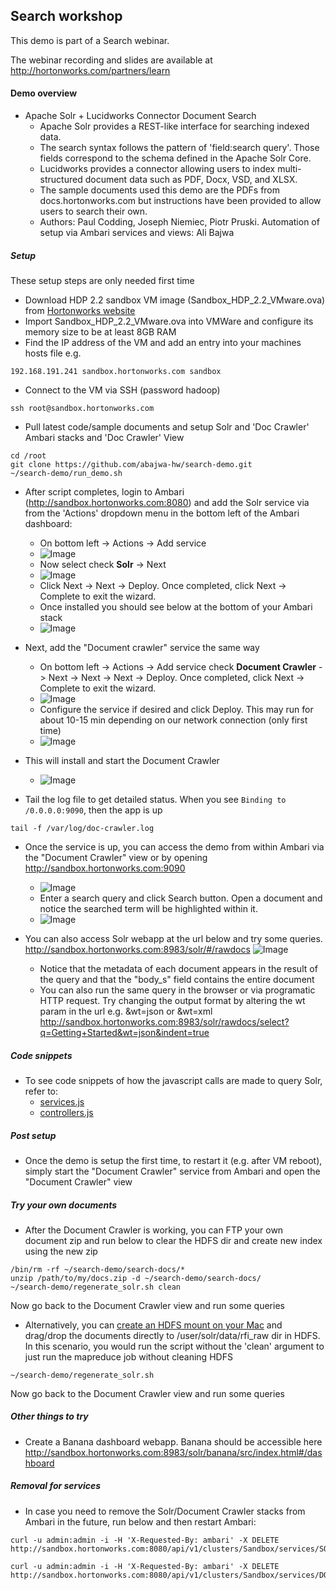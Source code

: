 ## Search workshop
This demo is part of a Search webinar.

The webinar recording and slides are available at http://hortonworks.com/partners/learn

#### Demo overview

- Apache Solr + Lucidworks Connector Document Search
  - Apache Solr provides a REST-like interface for searching indexed data. 
  - The search syntax follows the pattern of 'field:search query'. Those fields correspond to the schema defined in the Apache Solr Core. 
  - Lucidworks provides a connector allowing users to index multi-structured document data such as PDF, Docx, VSD, and XLSX.
  - The sample documents used this demo are the PDFs from docs.hortonworks.com but instructions have been provided to allow users to search their own.
  - Authors: Paul Codding, Joseph Niemiec, Piotr Pruski. Automation of setup via Ambari services and views: Ali Bajwa

##### Setup 

These setup steps are only needed first time

- Download HDP 2.2 sandbox VM image (Sandbox_HDP_2.2_VMware.ova) from [Hortonworks website](http://hortonworks.com/products/hortonworks-sandbox/)
- Import Sandbox_HDP_2.2_VMware.ova into VMWare and configure its memory size to be at least 8GB RAM 
- Find the IP address of the VM and add an entry into your machines hosts file e.g.
```
192.168.191.241 sandbox.hortonworks.com sandbox    
```
- Connect to the VM via SSH (password hadoop)
```
ssh root@sandbox.hortonworks.com
```
- Pull latest code/sample documents and setup Solr and 'Doc Crawler' Ambari stacks and 'Doc Crawler' View
```
cd /root
git clone https://github.com/abajwa-hw/search-demo.git
~/search-demo/run_demo.sh
```

- After script completes, login to Ambari (http://sandbox.hortonworks.com:8080) and add the Solr service via from the 'Actions' dropdown menu in the bottom left of the Ambari dashboard:
  - On bottom left -> Actions -> Add service
  - ![Image](../master/screenshots/addservice.png?raw=true)
  - Now select check **Solr** -> Next
  - ![Image](../master/screenshots/solr-service.png?raw=true)
  - Click Next -> Next -> Deploy. Once completed, click Next -> Complete to exit the wizard.
  - Once installed you should see below at the bottom of your Ambari stack
  - ![Image](../master/screenshots/solr-status.png?raw=true)

- Next, add the "Document crawler" service the same way
  - On bottom left -> Actions -> Add service  check **Document Crawler** -> Next -> Next -> Next -> Deploy. Once completed, click Next -> Complete to exit the wizard.
  - ![Image](../master/screenshots/doc-crawler-service.png?raw=true)
  - Configure the service if desired and click Deploy. This may run for about 10-15 min depending on our network connection (only first time)
  - ![Image](../master/screenshots/configure-service.png?raw=true)
  
- This will install and start the Document Crawler   
  - ![Image](../master/screenshots/service-installation.png?raw=true)

- Tail the log file to get detailed status. When you see ```Binding to /0.0.0.0:9090```, then the app is up
```
tail -f /var/log/doc-crawler.log
```
  
- Once the service is up, you can access the demo from within Ambari via the "Document Crawler" view or by opening http://sandbox.hortonworks.com:9090
  - ![Image](../master/screenshots/doc-crawler-view.png?raw=true)
  - Enter a search query and click Search button. Open a document and notice the searched term will be highlighted within it.
  - ![Image](../master/screenshots/document-crawler.png?raw=true)

- You can also access Solr webapp at the url below and try some queries. 
http://sandbox.hortonworks.com:8983/solr/#/rawdocs
![Image](../master/screenshots/screenshot-solr.png?raw=true)
  - Notice that the metadata of each document appears in the result of the query and that the "body_s" field contains the entire document
  - You can also run the same query in the browser or via programatic HTTP request. Try changing the output format by altering the wt param in the url e.g. &wt=json or &wt=xml
  http://sandbox.hortonworks.com:8983/solr/rawdocs/select?q=Getting+Started&wt=json&indent=true

##### Code snippets

- To see code snippets of how the javascript calls are made to query Solr, refer to:
  - [services.js](https://github.com/abajwa-hw/search-demo/blob/master/document_crawler/src/main/webapp/app/js/services.js#L12)
  - [controllers.js](https://github.com/abajwa-hw/search-demo/blob/master/document_crawler/src/main/webapp/app/js/controllers.js#L35) 


##### Post setup
 - Once the demo is setup the first time, to restart it (e.g. after VM reboot), simply start the "Document Crawler" service from Ambari and open the "Document Crawler" view 


##### Try your own documents

- After the Document Crawler is working, you can FTP your own document zip and run below to clear the HDFS dir and create new index using the new zip
```
/bin/rm -rf ~/search-demo/search-docs/*
unzip /path/to/my/docs.zip -d ~/search-demo/search-docs/
~/search-demo/regenerate_solr.sh clean
```
Now go back to the Document Crawler view and run some queries

- Alternatively, you can [create an HDFS mount on your Mac](https://github.com/abajwa-hw/search-demo/tree/master/document_crawler) and drag/drop the documents directly to /user/solr/data/rfi_raw dir in HDFS. In this scenario, you would run the script without the 'clean' argument to just run the mapreduce job without cleaning HDFS
```
~/search-demo/regenerate_solr.sh
```
Now go back to the Document Crawler view and run some queries

##### Other things to try

- Create a Banana dashboard webapp. Banana should be accessible here
http://sandbox.hortonworks.com:8983/solr/banana/src/index.html#/dashboard
 
##### Removal for services
 - In case you need to remove the Solr/Document Crawler stacks from Ambari in the future, run below and then restart Ambari:
```
curl -u admin:admin -i -H 'X-Requested-By: ambari' -X DELETE http://sandbox.hortonworks.com:8080/api/v1/clusters/Sandbox/services/SOLR

curl -u admin:admin -i -H 'X-Requested-By: ambari' -X DELETE http://sandbox.hortonworks.com:8080/api/v1/clusters/Sandbox/services/DOCCRAWLER
``` 